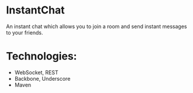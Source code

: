 # InstantChat

An instant chat which allows you to join a room and send instant messages to your friends.

# Technologies:  
- WebSocket, REST  
- Backbone, Underscore
- Maven

